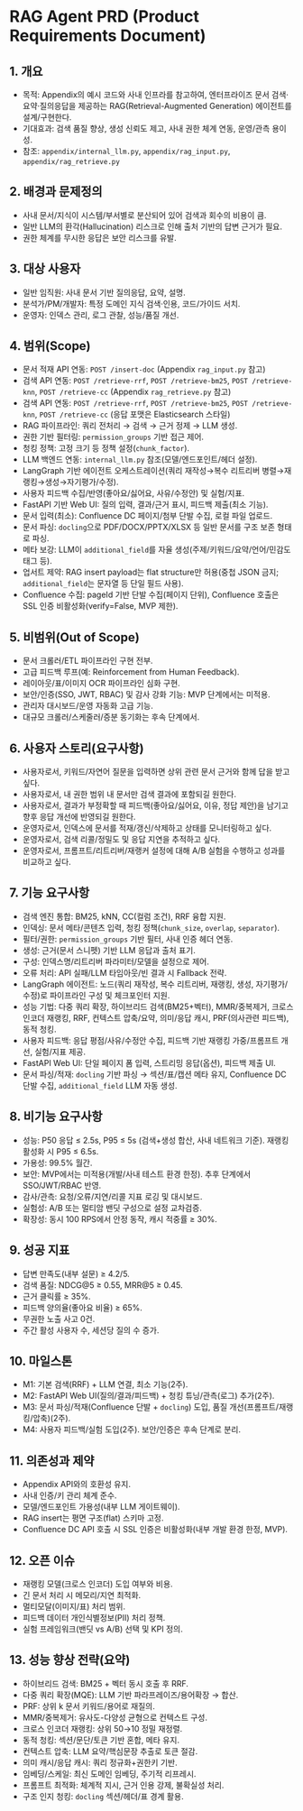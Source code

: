 # RAG Agent PRD (Product Requirements Document)

## 1. 개요
- 목적: Appendix의 예시 코드와 사내 인프라를 참고하여, 엔터프라이즈 문서 검색·요약·질의응답을 제공하는 RAG(Retrieval-Augmented Generation) 에이전트를 설계/구현한다.
- 기대효과: 검색 품질 향상, 생성 신뢰도 제고, 사내 권한 체계 연동, 운영/관측 용이성.
- 참조: `appendix/internal_llm.py`, `appendix/rag_input.py`, `appendix/rag_retrieve.py`

## 2. 배경과 문제정의
- 사내 문서/지식이 시스템/부서별로 분산되어 있어 검색과 회수의 비용이 큼.
- 일반 LLM의 환각(Hallucination) 리스크로 인해 출처 기반의 답변 근거가 필요.
- 권한 체계를 무시한 응답은 보안 리스크를 유발.

## 3. 대상 사용자
- 일반 임직원: 사내 문서 기반 질의응답, 요약, 설명.
- 분석가/PM/개발자: 특정 도메인 지식 검색·인용, 코드/가이드 서치.
- 운영자: 인덱스 관리, 로그 관찰, 성능/품질 개선.

## 4. 범위(Scope)
- 문서 적재 API 연동: `POST /insert-doc` (Appendix `rag_input.py` 참고)
- 검색 API 연동: `POST /retrieve-rrf`, `POST /retrieve-bm25`, `POST /retrieve-knn`, `POST /retrieve-cc` (Appendix `rag_retrieve.py` 참고)
 - 검색 API 연동: `POST /retrieve-rrf`, `POST /retrieve-bm25`, `POST /retrieve-knn`, `POST /retrieve-cc` (응답 포맷은 Elasticsearch 스타일)
- RAG 파이프라인: 쿼리 전처리 → 검색 → 근거 정제 → LLM 생성.
- 권한 기반 필터링: `permission_groups` 기반 접근 제어.
- 청킹 정책: 고정 크기 등 정책 설정(`chunk_factor`).
- LLM 백엔드 연동: `internal_llm.py` 참조(모델/엔드포인트/헤더 설정).
- LangGraph 기반 에이전트 오케스트레이션(쿼리 재작성→복수 리트리버 병렬→재랭킹→생성→자기평가/수정).
- 사용자 피드백 수집/반영(좋아요/싫어요, 사유/수정안) 및 실험/지표.
 - FastAPI 기반 Web UI: 질의 입력, 결과/근거 표시, 피드백 제출(최소 기능).
- 문서 입력(최소): Confluence DC 페이지/첨부 단발 수집, 로컬 파일 업로드.
- 문서 파싱: `docling`으로 PDF/DOCX/PPTX/XLSX 등 일반 문서를 구조 보존 형태로 파싱.
- 메타 보강: LLM이 `additional_field`를 자율 생성(주제/키워드/요약/언어/민감도 태그 등).
 - 업서트 제약: RAG insert payload는 flat structure만 허용(중첩 JSON 금지; `additional_field`는 문자열 등 단일 필드 사용).
 - Confluence 수집: pageId 기반 단발 수집(페이지 단위), Confluence 호출은 SSL 인증 비활성화(verify=False, MVP 제한).

## 5. 비범위(Out of Scope)
- 문서 크롤러/ETL 파이프라인 구현 전부.
- 고급 피드백 루프(예: Reinforcement from Human Feedback).
- 레이아웃/표/이미지 OCR 파이프라인 심화 구현.
 - 보안/인증(SSO, JWT, RBAC) 및 감사 강화 기능: MVP 단계에서는 미적용.
 - 관리자 대시보드/운영 자동화 고급 기능.
 - 대규모 크롤러/스케줄러/증분 동기화는 후속 단계에서.

## 6. 사용자 스토리(요구사항)
- 사용자로서, 키워드/자연어 질문을 입력하면 상위 관련 문서 근거와 함께 답을 받고 싶다.
- 사용자로서, 내 권한 범위 내 문서만 검색 결과에 포함되길 원한다.
- 사용자로서, 결과가 부정확할 때 피드백(좋아요/싫어요, 이유, 정답 제안)을 남기고 향후 응답 개선에 반영되길 원한다.
- 운영자로서, 인덱스에 문서를 적재/갱신/삭제하고 상태를 모니터링하고 싶다.
- 운영자로서, 검색 리콜/정밀도 및 응답 지연을 추적하고 싶다.
- 운영자로서, 프롬프트/리트리버/재랭커 설정에 대해 A/B 실험을 수행하고 성과를 비교하고 싶다.

## 7. 기능 요구사항
- 검색 엔진 통합: BM25, kNN, CC(컬럼 조건), RRF 융합 지원.
- 인덱싱: 문서 메타/콘텐츠 입력, 청킹 정책(`chunk_size`, `overlap`, `separator`).
- 필터/권한: `permission_groups` 기반 필터, 사내 인증 헤더 연동.
- 생성: 근거(문서 스니펫) 기반 LLM 응답과 출처 표기.
- 구성: 인덱스명/리트리버 파라미터/모델을 설정으로 제어.
- 오류 처리: API 실패/LLM 타임아웃/빈 결과 시 Fallback 전략.
- LangGraph 에이전트: 노드(쿼리 재작성, 복수 리트리버, 재랭킹, 생성, 자기평가/수정)로 파이프라인 구성 및 체크포인터 지원.
- 성능 기법: 다중 쿼리 확장, 하이브리드 검색(BM25+벡터), MMR/중복제거, 크로스인코더 재랭킹, RRF, 컨텍스트 압축/요약, 의미/응답 캐시, PRF(의사관련 피드백), 동적 청킹.
- 사용자 피드백: 응답 평점/사유/수정안 수집, 피드백 기반 재랭킹 가중/프롬프트 개선, 실험/지표 제공.
 - FastAPI Web UI: 단일 페이지 폼 입력, 스트리밍 응답(옵션), 피드백 제출 UI.
 - 문서 파싱/적재: `docling` 기반 파싱 → 섹션/표/캡션 메타 유지, Confluence DC 단발 수집, `additional_field` LLM 자동 생성.

## 8. 비기능 요구사항
- 성능: P50 응답 ≤ 2.5s, P95 ≤ 5s (검색+생성 합산, 사내 네트워크 기준). 재랭킹 활성화 시 P95 ≤ 6.5s.
- 가용성: 99.5% 월간.
- 보안: MVP에서는 미적용(개발/사내 테스트 환경 한정). 추후 단계에서 SSO/JWT/RBAC 반영.
- 감사/관측: 요청/오류/지연/리콜 지표 로깅 및 대시보드.
- 실험성: A/B 또는 멀티암 밴딧 구성으로 설정 교차검증.
- 확장성: 동시 100 RPS에서 안정 동작, 캐시 적중률 ≥ 30%.

## 9. 성공 지표
- 답변 만족도(내부 설문) ≥ 4.2/5.
- 검색 품질: NDCG@5 ≥ 0.55, MRR@5 ≥ 0.45.
- 근거 클릭률 ≥ 35%.
- 피드백 양의율(좋아요 비율) ≥ 65%.
- 무권한 노출 사고 0건.
- 주간 활성 사용자 수, 세션당 질의 수 증가.

## 10. 마일스톤
- M1: 기본 검색(RRF) + LLM 연결, 최소 기능(2주).
- M2: FastAPI Web UI(질의/결과/피드백) + 청킹 튜닝/관측(로그) 추가(2주).
- M3: 문서 파싱/적재(Confluence 단발 + `docling`) 도입, 품질 개선(프롬프트/재랭킹/압축)(2주).
- M4: 사용자 피드백/실험 도입(2주). 보안/인증은 후속 단계로 분리.

## 11. 의존성과 제약
- Appendix API와의 호환성 유지.
- 사내 인증/키 관리 체계 준수.
- 모델/엔드포인트 가용성(내부 LLM 게이트웨이).
 - RAG insert는 평면 구조(flat) 스키마 고정.
 - Confluence DC API 호출 시 SSL 인증은 비활성화(내부 개발 환경 한정, MVP).

## 12. 오픈 이슈
- 재랭킹 모델(크로스 인코더) 도입 여부와 비용.
- 긴 문서 처리 시 메모리/지연 최적화.
- 멀티모달(이미지/표) 처리 범위.
- 피드백 데이터 개인식별정보(PII) 처리 정책.
- 실험 프레임워크(밴딧 vs A/B) 선택 및 KPI 정의.

## 13. 성능 향상 전략(요약)
- 하이브리드 검색: BM25 + 벡터 동시 호출 후 RRF.
- 다중 쿼리 확장(MQE): LLM 기반 파라프레이즈/용어확장 → 합산.
- PRF: 상위 k 문서 키워드/용어로 재질의.
- MMR/중복제거: 유사도-다양성 균형으로 컨텍스트 구성.
- 크로스 인코더 재랭킹: 상위 50→10 정밀 재정렬.
- 동적 청킹: 섹션/문단/토큰 기반 혼합, 메타 유지.
- 컨텍스트 압축: LLM 요약/핵심문장 추출로 토큰 절감.
- 의미 캐시/응답 캐시: 쿼리 정규화+권한키 기반.
- 임베딩/스케일: 최신 도메인 임베딩, 주기적 리프레시.
- 프롬프트 최적화: 체계적 지시, 근거 인용 강제, 불확실성 처리.
 - 구조 인지 청킹: `docling` 섹션/헤더/표 경계 활용.
